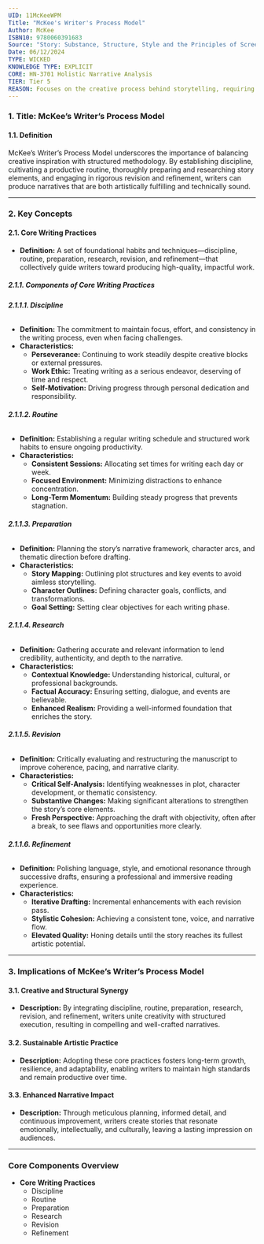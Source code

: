```yaml
---
UID: 11McKeeWPM
Title: "McKee's Writer's Process Model"
Author: McKee
ISBN10: 9780060391683
Source: "Story: Substance, Structure, Style and the Principles of Screenwriting"
Date: 06/12/2024
TYPE: WICKED
KNOWLEDGE TYPE: EXPLICIT
CORE: HN-3701 Holistic Narrative Analysis
TIER: Tier 5
REASON: Focuses on the creative process behind storytelling, requiring a holistic understanding of narrative creation beyond a single structural element.
---
```


### **1. Title: McKee’s Writer’s Process Model**

#### **1.1. Definition**

McKee’s Writer’s Process Model underscores the importance of balancing creative inspiration with structured methodology. By establishing discipline, cultivating a productive routine, thoroughly preparing and researching story elements, and engaging in rigorous revision and refinement, writers can produce narratives that are both artistically fulfilling and technically sound.

---

### **2. Key Concepts**

#### **2.1. Core Writing Practices**

- **Definition:**
  A set of foundational habits and techniques—discipline, routine, preparation, research, revision, and refinement—that collectively guide writers toward producing high-quality, impactful work.

##### **2.1.1. Components of Core Writing Practices**

###### **2.1.1.1. Discipline**

- **Definition:**
  The commitment to maintain focus, effort, and consistency in the writing process, even when facing challenges.
- **Characteristics:**
  - **Perseverance:** Continuing to work steadily despite creative blocks or external pressures.
  - **Work Ethic:** Treating writing as a serious endeavor, deserving of time and respect.
  - **Self-Motivation:** Driving progress through personal dedication and responsibility.

###### **2.1.1.2. Routine**

- **Definition:**
  Establishing a regular writing schedule and structured work habits to ensure ongoing productivity.
- **Characteristics:**
  - **Consistent Sessions:** Allocating set times for writing each day or week.
  - **Focused Environment:** Minimizing distractions to enhance concentration.
  - **Long-Term Momentum:** Building steady progress that prevents stagnation.

###### **2.1.1.3. Preparation**

- **Definition:**
  Planning the story’s narrative framework, character arcs, and thematic direction before drafting.
- **Characteristics:**
  - **Story Mapping:** Outlining plot structures and key events to avoid aimless storytelling.
  - **Character Outlines:** Defining character goals, conflicts, and transformations.
  - **Goal Setting:** Setting clear objectives for each writing phase.

###### **2.1.1.4. Research**

- **Definition:**
  Gathering accurate and relevant information to lend credibility, authenticity, and depth to the narrative.
- **Characteristics:**
  - **Contextual Knowledge:** Understanding historical, cultural, or professional backgrounds.
  - **Factual Accuracy:** Ensuring setting, dialogue, and events are believable.
  - **Enhanced Realism:** Providing a well-informed foundation that enriches the story.

###### **2.1.1.5. Revision**

- **Definition:**
  Critically evaluating and restructuring the manuscript to improve coherence, pacing, and narrative clarity.
- **Characteristics:**
  - **Critical Self-Analysis:** Identifying weaknesses in plot, character development, or thematic consistency.
  - **Substantive Changes:** Making significant alterations to strengthen the story’s core elements.
  - **Fresh Perspective:** Approaching the draft with objectivity, often after a break, to see flaws and opportunities more clearly.

###### **2.1.1.6. Refinement**

- **Definition:**
  Polishing language, style, and emotional resonance through successive drafts, ensuring a professional and immersive reading experience.
- **Characteristics:**
  - **Iterative Drafting:** Incremental enhancements with each revision pass.
  - **Stylistic Cohesion:** Achieving a consistent tone, voice, and narrative flow.
  - **Elevated Quality:** Honing details until the story reaches its fullest artistic potential.

---

### **3. Implications of McKee’s Writer’s Process Model**

#### **3.1. Creative and Structural Synergy**

- **Description:**
  By integrating discipline, routine, preparation, research, revision, and refinement, writers unite creativity with structured execution, resulting in compelling and well-crafted narratives.

#### **3.2. Sustainable Artistic Practice**

- **Description:**
  Adopting these core practices fosters long-term growth, resilience, and adaptability, enabling writers to maintain high standards and remain productive over time.

#### **3.3. Enhanced Narrative Impact**

- **Description:**
  Through meticulous planning, informed detail, and continuous improvement, writers create stories that resonate emotionally, intellectually, and culturally, leaving a lasting impression on audiences.

---

### **Core Components Overview**

- **Core Writing Practices**
  - Discipline
  - Routine
  - Preparation
  - Research
  - Revision
  - Refinement
